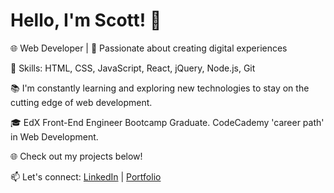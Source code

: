 # Hello, I'm Scott! 👋

🌐 Web Developer | 🚀 Passionate about creating digital experiences

🔧 Skills: HTML, CSS, JavaScript, React, jQuery, Node.js, Git

📚 I'm constantly learning and exploring new technologies to stay on the cutting edge of web development.

🎓 EdX Front-End Engineer Bootcamp Graduate. CodeCademy 'career path' in Web Development.

🌐 Check out my projects below!

📫 Let's connect: [LinkedIn](https://www.linkedin.com/in/scott-billsborough/) | [Portfolio](https://sbillsborough-portfolio.netlify.app/)
